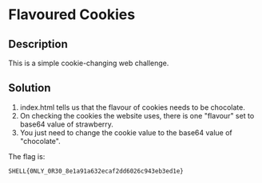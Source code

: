 # Flavoured Cookies

## Description

This is a simple cookie-changing web challenge.

## Solution
1. index.html tells us that the flavour of cookies needs to be chocolate. 
2. On checking the cookies the website uses, there is one "flavour" set to base64 value of strawberry.
3. You just need to change the cookie value to the base64 value of "chocolate".

The flag is:

```
SHELL{0NLY_0R30_8e1a91a632ecaf2dd6026c943eb3ed1e}
```
